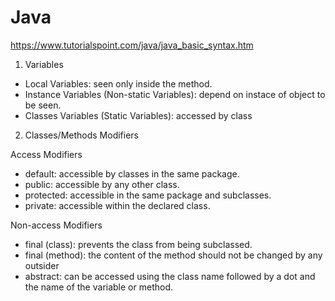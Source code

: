 # Java

https://www.tutorialspoint.com/java/java_basic_syntax.htm

1. Variables
* Local Variables: seen only inside the method.
* Instance Variables (Non-static Variables): depend on instace of object to be seen. 
* Classes Variables (Static Variables): accessed by class

2. Classes/Methods Modifiers

Access Modifiers
* default: accessible by classes in the same package.
* public: accessible by any other class.
* protected: accessible in the same package and subclasses.
* private: accessible within the declared class.
    
Non-access Modifiers
* final (class): prevents the class from being subclassed.
* final (method): the content of the method should not be changed by any outsider
* abstract: can be accessed using the class name followed by a dot and the name of the variable or method.
